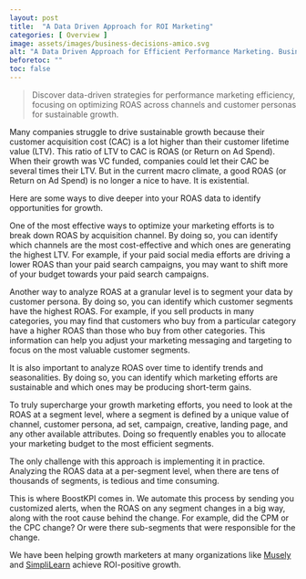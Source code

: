 ```yaml
---
layout: post
title:  "A Data Driven Approach for ROI Marketing"
categories: [ Overview ]
image: assets/images/business-decisions-amico.svg
alt: "A Data Driven Approach for Efficient Performance Marketing. Business Illustrations by StorySet"
beforetoc: ""
toc: false
---
```

>Discover data-driven strategies for performance marketing efficiency, focusing on optimizing ROAS across channels and customer personas for sustainable growth.

Many companies struggle to drive sustainable growth because their customer acquisition cost (CAC) is a lot higher than their customer lifetime value (LTV). This ratio of LTV to CAC is ROAS (or Return on Ad Spend). When their growth was VC funded, companies could let their CAC be several times their LTV. But in the current macro climate, a good ROAS (or Return on Ad Spend) is no longer a nice to have. It is existential.

Here are some ways to dive deeper into your ROAS data to identify opportunities for growth.

One of the most effective ways to optimize your marketing efforts is to break down ROAS by acquisition channel. By doing so, you can identify which channels are the most cost-effective and which ones are generating the highest LTV. For example, if your paid social media efforts are driving a lower ROAS than your paid search campaigns, you may want to shift more of your budget towards your paid search campaigns.

Another way to analyze ROAS at a granular level is to segment your data by customer persona. By doing so, you can identify which customer segments have the highest ROAS. For example, if you sell products in many categories, you may find that customers who buy from a particular category have a higher ROAS than those who buy from other categories. This information can help you adjust your marketing messaging and targeting to focus on the most valuable customer segments.

It is also important to analyze ROAS over time to identify trends and seasonalities. By doing so, you can identify which marketing efforts are sustainable and which ones may be producing short-term gains.

To truly supercharge your growth marketing efforts, you need to look at the ROAS at a segment level, where a segment is defined by a unique value of channel, customer persona, ad set, campaign, creative, landing page, and any other available attributes. Doing so frequently enables you to allocate your marketing budget to the most efficient segments.

The only challenge with this approach is implementing it in practice. Analyzing the ROAS data at a per-segment level, when there are tens of thousands of segments, is tedious and time consuming.

This is where BoostKPI comes in. We automate this process by sending you customized alerts, when the ROAS on any segment changes in a big way, along with the root cause behind the change. For example, did the CPM or the CPC change? Or were there sub-segments that were responsible for the change.

We have been helping growth marketers at many organizations like [Musely](https://www.musely.com) and [SimpliLearn](https://www.simplilearn.com) achieve ROI-positive growth.

